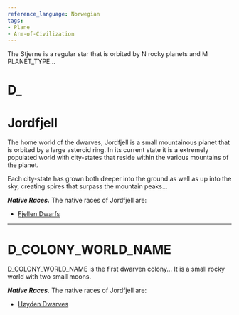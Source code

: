 ```yaml
---
reference_language: Norwegian
tags:
- Plane
- Arm-of-Civilization
---
```

The Stjerne is a regular star that is orbited by N rocky planets and M PLANET_TYPE...

  

# D_

  

# Jordfjell
The home world of the dwarves, Jordfjell is a small mountainous planet that is orbited by a large asteroid ring. In its current state it is a extremely populated world with city-states that reside within the various mountains of the planet.

Each city-state has grown both deeper into the ground as well as up into the sky, creating spires that surpass the mountain peaks...

***Native Races.***
The native races of Jordfjell are:
- [Fjellen Dwarfs](Dwarf#^fjellen)

___

# D_COLONY_WORLD_NAME

D_COLONY_WORLD_NAME is the first dwarven colony... It is a small rocky world with two small moons.


***Native Races.***
The native races of Jordfjell are:
- [Høyden Dwarves](Dwarf#^hoyden)

